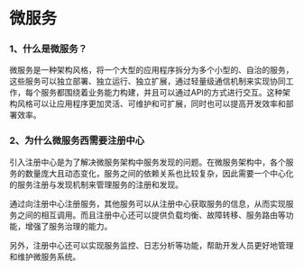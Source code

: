 # 微服务

### 1、什么是微服务？

微服务是一种架构风格，将一个大型的应用程序拆分为多个小型的、自治的服务，这些服务可以独立部署、独立运行、独立扩展，通过轻量级通信机制来实现协同工作，每个服务都围绕着业务能力构建，并且可以通过API的方式进行交互。这种架构风格可以让应用程序更加灵活、可维护和可扩展，同时也可以提高开发效率和部署效率。

### 2、为什么微服务西需要注册中心

引入注册中心是为了解决微服务架构中服务发现的问题。在微服务架构中，各个服务的数量庞大且动态变化，服务之间的依赖关系也比较复杂，因此需要一个中心化的服务注册与发现机制来管理服务的注册和发现。

通过向注册中心注册服务，其他服务可以从注册中心获取服务的信息，从而实现服务之间的相互调用。而且注册中心还可以提供负载均衡、故障转移、服务路由等功能，增强了服务治理的能力。

另外，注册中心还可以实现服务监控、日志分析等功能，帮助开发人员更好地管理和维护微服务系统。